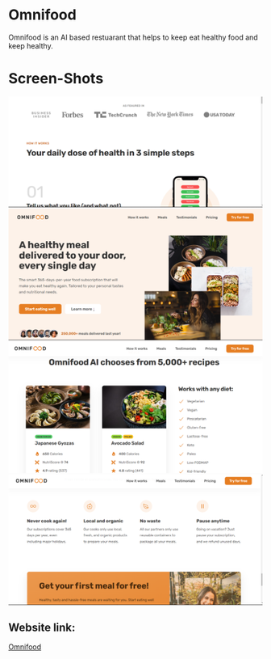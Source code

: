 # Omnifood
 Omnifood is an AI based restuarant that helps to keep eat healthy food and keep healthy.

# Screen-Shots
![](./img/Screenshot/ss-1.png)
![](./img/Screenshot/ss2.png)
![](./img/Screenshot/ss3.png)
![](./img/Screenshot/ss4.png)

 ## Website link:
 [Omnifood](https://niranjanomnifood.netlify.app/)